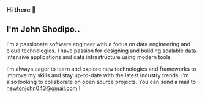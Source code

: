 ### Hi there 👋


## I'm John Shodipo.. 

I'm a passionate software engineer with a focus on data engineering and cloud technologies. I have passion for designing and building scalable data-intensive applications and data infrastructure using modern tools.

I'm always eager to learn and explore new technologies and frameworks to improve my skills and stay up-to-date with the latest industry trends.
I’m also looking to collaborate on open source projects. You can send a mail to newtonjohn043@gmail.com !


